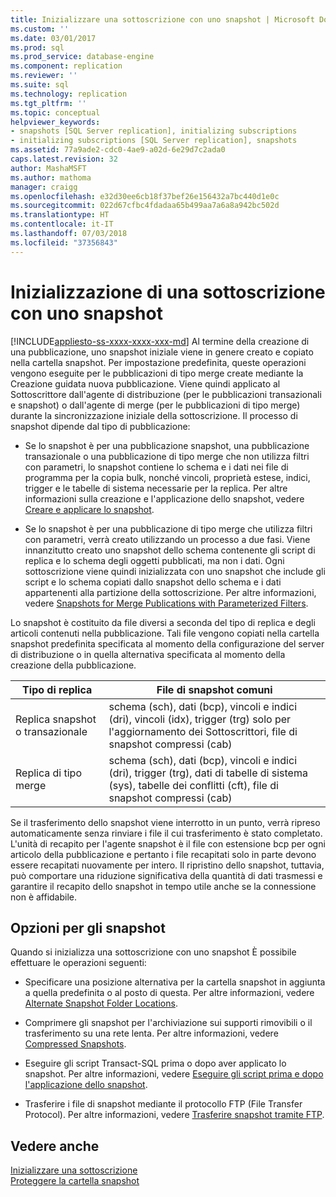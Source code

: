 ```yaml
---
title: Inizializzare una sottoscrizione con uno snapshot | Microsoft Docs
ms.custom: ''
ms.date: 03/01/2017
ms.prod: sql
ms.prod_service: database-engine
ms.component: replication
ms.reviewer: ''
ms.suite: sql
ms.technology: replication
ms.tgt_pltfrm: ''
ms.topic: conceptual
helpviewer_keywords:
- snapshots [SQL Server replication], initializing subscriptions
- initializing subscriptions [SQL Server replication], snapshots
ms.assetid: 77a9ade2-cdc0-4ae9-a02d-6e29d7c2ada0
caps.latest.revision: 32
author: MashaMSFT
ms.author: mathoma
manager: craigg
ms.openlocfilehash: e32d30ee6cb18f37bef26e156432a7bc440d1e0c
ms.sourcegitcommit: 022d67cfbc4fdadaa65b499aa7a6a8a942bc502d
ms.translationtype: HT
ms.contentlocale: it-IT
ms.lasthandoff: 07/03/2018
ms.locfileid: "37356843"
---
```

# <a name="initialize-a-subscription-with-a-snapshot"></a>Inizializzazione di una sottoscrizione con uno snapshot
[!INCLUDE[appliesto-ss-xxxx-xxxx-xxx-md](../../includes/appliesto-ss-xxxx-xxxx-xxx-md.md)]
  Al termine della creazione di una pubblicazione, uno snapshot iniziale viene in genere creato e copiato nella cartella snapshot. Per impostazione predefinita, queste operazioni vengono eseguite per le pubblicazioni di tipo merge create mediante la Creazione guidata nuova pubblicazione. Viene quindi applicato al Sottoscrittore dall'agente di distribuzione (per le pubblicazioni transazionali e snapshot) o dall'agente di merge (per le pubblicazioni di tipo merge) durante la sincronizzazione iniziale della sottoscrizione. Il processo di snapshot dipende dal tipo di pubblicazione:  
  
-   Se lo snapshot è per una pubblicazione snapshot, una pubblicazione transazionale o una pubblicazione di tipo merge che non utilizza filtri con parametri, lo snapshot contiene lo schema e i dati nei file di programma per la copia bulk, nonché vincoli, proprietà estese, indici, trigger e le tabelle di sistema necessarie per la replica. Per altre informazioni sulla creazione e l'applicazione dello snapshot, vedere [Creare e applicare lo snapshot](../../relational-databases/replication/create-and-apply-the-snapshot.md).  
  
-   Se lo snapshot è per una pubblicazione di tipo merge che utilizza filtri con parametri, verrà creato utilizzando un processo a due fasi. Viene innanzitutto creato uno snapshot dello schema contenente gli script di replica e lo schema degli oggetti pubblicati, ma non i dati. Ogni sottoscrizione viene quindi inizializzata con uno snapshot che include gli script e lo schema copiati dallo snapshot dello schema e i dati appartenenti alla partizione della sottoscrizione. Per altre informazioni, vedere [Snapshots for Merge Publications with Parameterized Filters](../../relational-databases/replication/snapshots-for-merge-publications-with-parameterized-filters.md).  
  
 Lo snapshot è costituito da file diversi a seconda del tipo di replica e degli articoli contenuti nella pubblicazione. Tali file vengono copiati nella cartella snapshot predefinita specificata al momento della configurazione del server di distribuzione o in quella alternativa specificata al momento della creazione della pubblicazione.  
  
|Tipo di replica|File di snapshot comuni|  
|-------------------------|---------------------------|  
|Replica snapshot o transazionale|schema (sch), dati (bcp), vincoli e indici (dri), vincoli (idx), trigger (trg) solo per l'aggiornamento dei Sottoscrittori, file di snapshot compressi (cab)|  
|Replica di tipo merge|schema (sch), dati (bcp), vincoli e indici (dri), trigger (trg), dati di tabelle di sistema (sys), tabelle dei conflitti (cft), file di snapshot compressi (cab)|  
  
 Se il trasferimento dello snapshot viene interrotto in un punto, verrà ripreso automaticamente senza rinviare i file il cui trasferimento è stato completato. L'unità di recapito per l'agente snapshot è il file con estensione bcp per ogni articolo della pubblicazione e pertanto i file recapitati solo in parte devono essere recapitati nuovamente per intero. Il ripristino dello snapshot, tuttavia, può comportare una riduzione significativa della quantità di dati trasmessi e garantire il recapito dello snapshot in tempo utile anche se la connessione non è affidabile.  
  
## <a name="snapshot-options"></a>Opzioni per gli snapshot  
 Quando si inizializza una sottoscrizione con uno snapshot È possibile effettuare le operazioni seguenti:  
  
-   Specificare una posizione alternativa per la cartella snapshot in aggiunta a quella predefinita o al posto di questa. Per altre informazioni, vedere [Alternate Snapshot Folder Locations](../../relational-databases/replication/alternate-snapshot-folder-locations.md).  
  
-   Comprimere gli snapshot per l'archiviazione sui supporti rimovibili o il trasferimento su una rete lenta. Per altre informazioni, vedere [Compressed Snapshots](../../relational-databases/replication/compressed-snapshots.md).  
  
-   Eseguire gli script Transact-SQL prima o dopo aver applicato lo snapshot. Per altre informazioni, vedere [Eseguire gli script prima e dopo l'applicazione dello snapshot](../../relational-databases/replication/execute-scripts-before-and-after-the-snapshot-is-applied.md).  
  
-   Trasferire i file di snapshot mediante il protocollo FTP (File Transfer Protocol). Per altre informazioni, vedere [Trasferire snapshot tramite FTP](../../relational-databases/replication/transfer-snapshots-through-ftp.md).  
  
## <a name="see-also"></a>Vedere anche  
 [Inizializzare una sottoscrizione](../../relational-databases/replication/initialize-a-subscription.md)   
 [Proteggere la cartella snapshot](../../relational-databases/replication/security/secure-the-snapshot-folder.md)  
  
  
